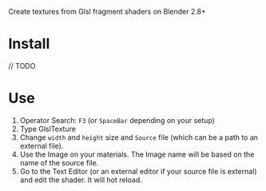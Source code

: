 Create textures from Glsl fragment shaders on Blender 2.8+

# Install

// TODO

# Use

1. Operator Search: `F3` (or `SpaceBar` depending on your setup)
2. Type GlslTexture
3. Change `width` and `height` size and `Source` file (which can be a path to an external file). 
4. Use the Image on your materials. The Image name will be based on the name of the source file.
5. Go to the Text Editor (or an external editor if your source file is external) and edit the shader. It will hot reload.
